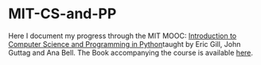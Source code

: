 # MIT-CS-and-PP
Here I document my progress through the MIT MOOC: [Introduction to Computer Science and Programming in Python](https://ocw.mit.edu/courses/electrical-engineering-and-computer-science/6-0001-introduction-to-computer-science-and-programming-in-python-fall-2016/)taught by Eric Gill, John Guttag and Ana Bell. The Book accompanying the course is available [here](https://mitpress.mit.edu/books/introduction-computation-and-programming-using-python-1). 
